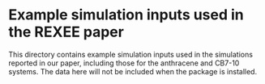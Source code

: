 # Example simulation inputs used in the REXEE paper
This directory contains example simulation inputs used in the simulations reported in our paper, including those for the anthracene and CB7-10 systems. The data here will not be included when the package is installed.